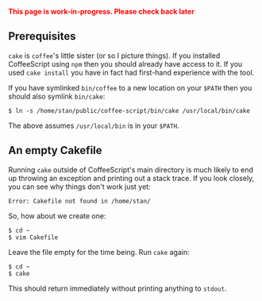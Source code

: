 <font color="red">**This page is work-in-progress. Please check back later**</font>

## Prerequisites

`cake` is `coffee`'s little sister (or so I picture things). If you installed CoffeeScript using `npm` then you should already have access to it. If you used `cake install` you have in fact had first-hand experience with the tool.

If you have symlinked `bin/coffee` to a new location on your `$PATH` then you should also symlink `bin/cake`:

    $ ln -s /home/stan/public/coffee-script/bin/cake /usr/local/bin/cake

The above assumes `/usr/local/bin` is in your `$PATH`.

## An empty Cakefile

Running `cake` outside of CoffeeScript's main directory is much likely to end up throwing an exception and printing out a stack trace. If you look closely, you can see why things don't work just yet:

    Error: Cakefile not found in /home/stan/

So, how about we create one:

    $ cd ~
    $ vim Cakefile

Leave the file empty for the time being. Run `cake` again:

    $ cd ~
    $ cake

This should return immediately without printing anything to `stdout`.

